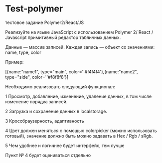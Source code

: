 # Test-polymer
тестовое задание Polymer2/React/JS


Реализуйте на языке JavaScript с использованием Polymer 2/ React / Javascript
примитивный редактор табличных данных.

Данные — массив записей. Каждая запись — объект со значениями: name, type, color

Пример:

[{name:"name1", type="main", color=''#f4f4f4'},{name:"name2", type="side", color=''#f8f8f8'}]

Необходимо реализовать следующий функционал:

1 Просмотр, добавление, изменение, удаление данных, в том числе изменение порядка
записей.

2 Загрузка и сохранение данных в localstorage.

3 Кроссбраузерность, адаптивность

4 Цвет должен меняться с помощью colorpicker (можно использовать готовый), значение
должно быть можно задавать в Hex / Rgb / sRgb.

5 Чем удобнее и логичнее будет интерфейс, тем лучше

Пункт № 4 будет оцениваться отдельно
